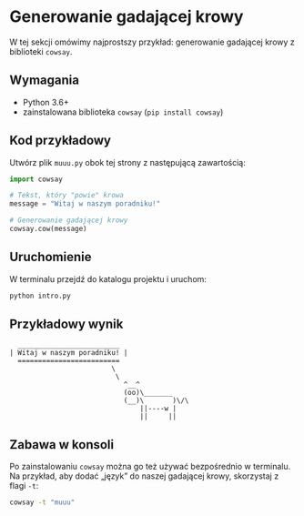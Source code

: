 # Generowanie gadającej krowy

W tej sekcji omówimy najprostszy przykład: generowanie gadającej krowy z biblioteki `cowsay`.

## Wymagania

* Python 3.6+
* zainstalowana biblioteka `cowsay` (`pip install cowsay`)

## Kod przykładowy

Utwórz plik `muuu.py` obok tej strony z następującą zawartością:

```python
import cowsay

# Tekst, który "powie" krowa
message = "Witaj w naszym poradniku!"

# Generowanie gadającej krowy
cowsay.cow(message)
```

## Uruchomienie

W terminalu przejdź do katalogu projektu i uruchom:

```bash
python intro.py
```

## Przykładowy wynik

```
  _________________________
| Witaj w naszym poradniku! |
  =========================
                         \
                          \
                            ^__^
                            (oo)\_______
                            (__)\       )\/\
                                ||----w |
                                ||     ||
```
## Zabawa w konsoli

Po zainstalowaniu `cowsay` można go też używać bezpośrednio w terminalu.  
Na przykład, aby dodać „język” do naszej gadającej krowy, skorzystaj z flagi `-t`:

```bash
cowsay -t "muuu"